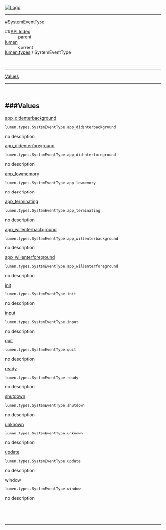 
[![Logo](../../../images/logo.png)](../../../index.html)

---

#SystemEventType


##[API Index](../../../api/index.html#lumen.types)   
&emsp;&emsp;&emsp;parent    
[lumen](../)     
&emsp;&emsp;&emsp;current    
[lumen.types](./) / SystemEventType

<br/>

---


[Values](#Values)   


---

&nbsp;   

<a class="lift" name="Values" ></a>
###Values   
---
<a class="lift" name="app_didenterbackground" href="#app_didenterbackground">app_didenterbackground</a>



`lumen.types.SystemEventType.app_didenterbackground`

<span class="small_desc_flat"> no description </span>   

<a class="lift" name="app_didenterforeground" href="#app_didenterforeground">app_didenterforeground</a>



`lumen.types.SystemEventType.app_didenterforeground`

<span class="small_desc_flat"> no description </span>   

<a class="lift" name="app_lowmemory" href="#app_lowmemory">app_lowmemory</a>



`lumen.types.SystemEventType.app_lowmemory`

<span class="small_desc_flat"> no description </span>   

<a class="lift" name="app_terminating" href="#app_terminating">app_terminating</a>



`lumen.types.SystemEventType.app_terminating`

<span class="small_desc_flat"> no description </span>   

<a class="lift" name="app_willenterbackground" href="#app_willenterbackground">app_willenterbackground</a>



`lumen.types.SystemEventType.app_willenterbackground`

<span class="small_desc_flat"> no description </span>   

<a class="lift" name="app_willenterforeground" href="#app_willenterforeground">app_willenterforeground</a>



`lumen.types.SystemEventType.app_willenterforeground`

<span class="small_desc_flat"> no description </span>   

<a class="lift" name="init" href="#init">init</a>



`lumen.types.SystemEventType.init`

<span class="small_desc_flat"> no description </span>   

<a class="lift" name="input" href="#input">input</a>



`lumen.types.SystemEventType.input`

<span class="small_desc_flat"> no description </span>   

<a class="lift" name="quit" href="#quit">quit</a>



`lumen.types.SystemEventType.quit`

<span class="small_desc_flat"> no description </span>   

<a class="lift" name="ready" href="#ready">ready</a>



`lumen.types.SystemEventType.ready`

<span class="small_desc_flat"> no description </span>   

<a class="lift" name="shutdown" href="#shutdown">shutdown</a>



`lumen.types.SystemEventType.shutdown`

<span class="small_desc_flat"> no description </span>   

<a class="lift" name="unknown" href="#unknown">unknown</a>



`lumen.types.SystemEventType.unknown`

<span class="small_desc_flat"> no description </span>   

<a class="lift" name="update" href="#update">update</a>



`lumen.types.SystemEventType.update`

<span class="small_desc_flat"> no description </span>   

<a class="lift" name="window" href="#window">window</a>



`lumen.types.SystemEventType.window`

<span class="small_desc_flat"> no description </span>   

&nbsp;   



&nbsp;
&nbsp;
&nbsp;

---  


&nbsp;   
&nbsp;   